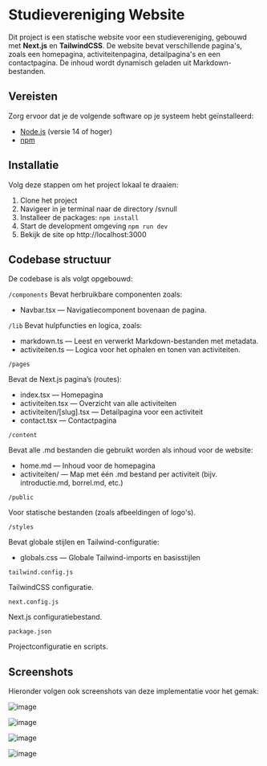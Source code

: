 # Studievereniging Website

Dit project is een statische website voor een studievereniging, gebouwd met **Next.js** en **TailwindCSS**. De website bevat verschillende pagina's, zoals een homepagina, activiteitenpagina, detailpagina's en een contactpagina. De inhoud wordt dynamisch geladen uit Markdown-bestanden.

## Vereisten

Zorg ervoor dat je de volgende software op je systeem hebt geïnstalleerd:

- [Node.js](https://nodejs.org/) (versie 14 of hoger)
- [npm](https://www.npmjs.com/)

## Installatie

Volg deze stappen om het project lokaal te draaien:

1. Clone het project
2. Navigeer in je terminal naar de directory /svnull
3. Installeer de packages: ```npm install```
4. Start de development omgeving ```npm run dev```
5. Bekijk de site op http://localhost:3000

## Codebase structuur
De codebase is als volgt opgebouwd:

```/components```
Bevat herbruikbare componenten zoals:
* Navbar.tsx — Navigatiecomponent bovenaan de pagina.

```/lib```
Bevat hulpfuncties en logica, zoals:
* markdown.ts — Leest en verwerkt Markdown-bestanden met metadata.
* activiteiten.ts — Logica voor het ophalen en tonen van activiteiten.

```/pages```

Bevat de Next.js pagina’s (routes):
* index.tsx — Homepagina
* activiteiten.tsx — Overzicht van alle activiteiten
* activiteiten/[slug].tsx — Detailpagina voor een activiteit
* contact.tsx — Contactpagina

```/content```

Bevat alle .md bestanden die gebruikt worden als inhoud voor de website:
* home.md — Inhoud voor de homepagina
* activiteiten/ — Map met één .md bestand per activiteit (bijv. introductie.md, borrel.md, etc.)

```/public```

Voor statische bestanden (zoals afbeeldingen of logo's).

```/styles```

Bevat globale stijlen en Tailwind-configuratie:
* globals.css — Globale Tailwind-imports en basisstijlen

```tailwind.config.js```

TailwindCSS configuratie.

```next.config.js```

Next.js configuratiebestand.

```package.json```

Projectconfiguratie en scripts.

## Screenshots

Hieronder volgen ook screenshots van deze implementatie voor het gemak:

![image](https://github.com/user-attachments/assets/01b49480-e182-430e-995d-60069bb0fa1f)

![image](https://github.com/user-attachments/assets/4e1bbe56-970c-4ed6-bfd7-73a8d591e11a)

![image](https://github.com/user-attachments/assets/954147a4-1003-48b6-8bb8-481b599b8b99)

![image](https://github.com/user-attachments/assets/3624e36a-06c0-4207-9351-1e2063059e88)



